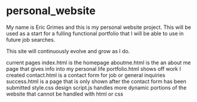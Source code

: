 # personal_website

My name is Eric Grimes and this is
my personal website project.
This will be used as a start for a fulling functional portfolio
that I will be able to use in future job searches.

This site will continuously evolve and grow as I do.

current pages
index.html is the homepage
aboutme.html is the an about me page that gives info into my personal life
portfolio.html shows off work I created
contact.html is a contact form for job or general inquiries
success.html is a page that is only shown after the contact form has been submitted
style.css design
script.js handles more dynamic portions of the website that cannot be handled with html or css

